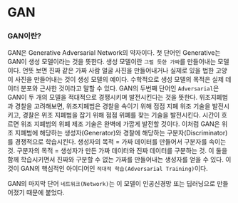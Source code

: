 # GAN

### GAN이란? 
GAN은 Generative Adversarial Network의 약자이다.
첫 단어인 Generative는 GAN이 생성 모델이라는 것을 뜻한다. 생성 모델이란 `그럴 듯한 가짜`를 만들어내는 모델이다. 언뜻 보면 진짜 같은 가짜 사람 얼굴 사진을 만들어내거나 실제로 있을 법한 고양이 사진을 만들어내는 것이 생성 모델의 예이다.
수학적으로 생성 모델의 목적은 실제 데이터 분포와 근사한 것이라고 말할 수 있다.
GAN의 두번째 단어인 `Adversarial`은 GAN이 두 개의 모델을 적대적으로 경쟁시키며 발전시킨다는 것을 뜻한다. 위조지폐범과 경찰을 고려해보면, 위조지폐범은 경찰을 속이기 위해 점점 지폐 위조 기술을 발전시키고, 경찰은 위조 지폐범을 잡기 위해 점점 위폐를 찾는 기술을 발전시킨다. 시간이 흐르면 위조 지폐범의 위폐 제조 기술은 완벽에 가깝게 발전할 것이다. 이처럼 GAN은 위조 지폐범에 해당하는 생성자(Generator)와 경찰에 해당하는 구분자(Discriminator)
를 경쟁적으로 학습시킨다. 
생성자의 목적 = 가짜 데이터를 만들어서 구분자를 속이는 것.
구분자의 목적 = 생성자가 만든 가짜 데이터와 진짜 데이터를 구분하는 것.
이 둘을 함께 학습시키면서 진짜와 구분할 수 없는 가짜를 만들어내는 생성자를 얻을 수 있다. 이것이 GAN의 핵심적인 아이디어인 `적대적 학습(Adversarial Training)`이다.

GAN의 마지막 단어 `네트워크(Network)`는 이 모델이 인공신경망 또는 딥러닝으로 만들어졌기 때문에 붙었다. 

